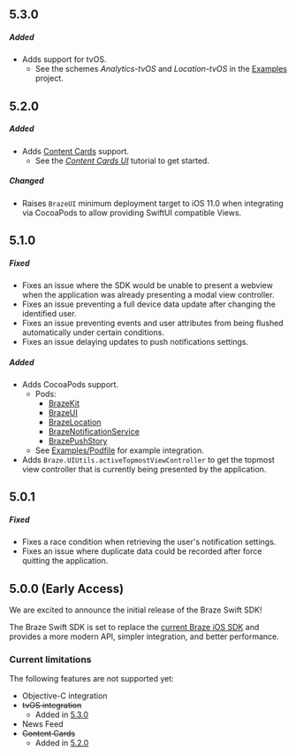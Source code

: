 ## 5.3.0

##### Added

- Adds support for tvOS.
  - See the schemes _Analytics-tvOS_ and _Location-tvOS_ in the [Examples](Examples/) project.

## 5.2.0

##### Added

- Adds [Content Cards](https://www.braze.com/docs/user_guide/message_building_by_channel/content_cards) support.
  - See the [_Content Cards UI_](https://braze-inc.github.io/braze-swift-sdk/tutorials/braze/c2-contentcardsui) tutorial to get started.

##### Changed

- Raises `BrazeUI` minimum deployment target to iOS 11.0 when integrating via CocoaPods to allow providing SwiftUI compatible Views.

## 5.1.0

##### Fixed

- Fixes an issue where the SDK would be unable to present a webview when the application was already presenting a modal view controller.
- Fixes an issue preventing a full device data update after changing the identified user.
- Fixes an issue preventing events and user attributes from being flushed automatically under certain conditions.
- Fixes an issue delaying updates to push notifications settings.

##### Added

- Adds CocoaPods support.
  - Pods:
    - [BrazeKit](https://cocoapods.org/pods/BrazeKit)
    - [BrazeUI](https://cocoapods.org/pods/BrazeUI)
    - [BrazeLocation](https://cocoapods.org/pods/BrazeLocation)
    - [BrazeNotificationService](https://cocoapods.org/pods/BrazeNotificationService)
    - [BrazePushStory](https://cocoapods.org/pods/BrazePushStory)
  - See [Examples/Podfile](Examples/Podfile) for example integration.
- Adds `Braze.UIUtils.activeTopmostViewController` to get the topmost view controller that is currently being presented by the application.

## 5.0.1

##### Fixed
- Fixes a race condition when retrieving the user's notification settings.
- Fixes an issue where duplicate data could be recorded after force quitting the application.

## 5.0.0 (Early Access)

We are excited to announce the initial release of the Braze Swift SDK!

The Braze Swift SDK is set to replace the [current Braze iOS SDK](https://github.com/Appboy/appboy-ios-sdk/) and provides a more modern API, simpler integration, and better performance.

### Current limitations

The following features are not supported yet:
- Objective-C integration
- ~~tvOS integration~~
  - Added in [5.3.0](#530)
- News Feed
- ~~Content Cards~~
  - Added in [5.2.0](#520)
